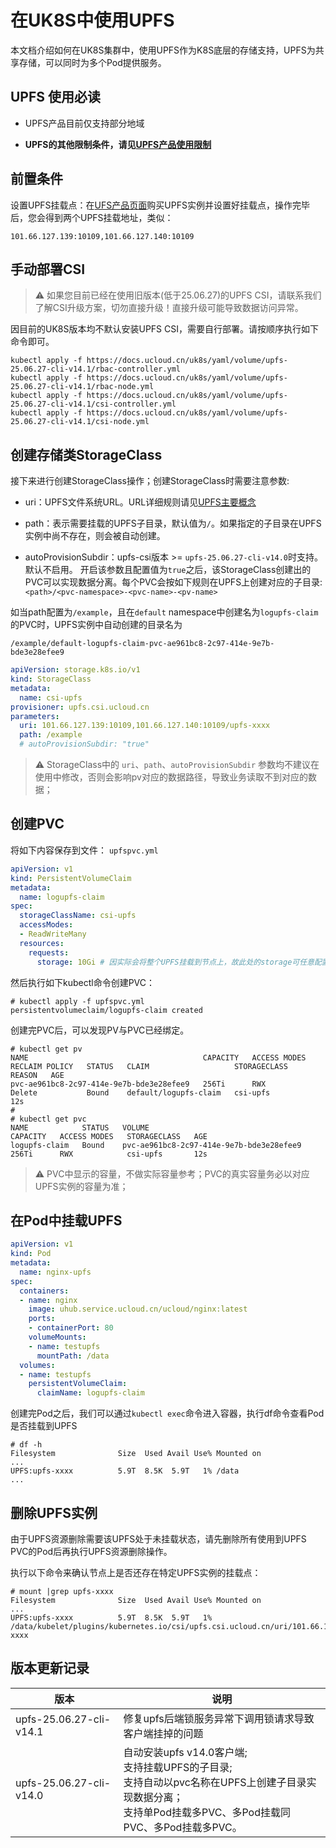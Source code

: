 # 在UK8S中使用UPFS

本文档介绍如何在UK8S集群中，使用UPFS作为K8S底层的存储支持，UPFS为共享存储，可以同时为多个Pod提供服务。

## UPFS 使用必读

* UPFS产品目前仅支持部分地域

* **UPFS的其他限制条件，请见[UPFS产品使用限制](https://docs.ucloud.cn/upfs/upfs_manual_instruction/limit)**

## 前置条件

设置UPFS挂载点：在[UFS产品页面](https://console.ucloud.cn/upfs/)购买UPFS实例并设置好挂载点，操作完毕后，您会得到两个UPFS挂载地址，类似：
```
101.66.127.139:10109,101.66.127.140:10109
```

## 手动部署CSI

> ⚠️ 如果您目前已经在使用旧版本(低于25.06.27)的UPFS CSI，请联系我们了解CSI升级方案，切勿直接升级！直接升级可能导致数据访问异常。


因目前的UK8S版本均不默认安装UPFS CSI，需要自行部署。请按顺序执行如下命令即可。

```
kubectl apply -f https://docs.ucloud.cn/uk8s/yaml/volume/upfs-25.06.27-cli-v14.1/rbac-controller.yml
kubectl apply -f https://docs.ucloud.cn/uk8s/yaml/volume/upfs-25.06.27-cli-v14.1/rbac-node.yml
kubectl apply -f https://docs.ucloud.cn/uk8s/yaml/volume/upfs-25.06.27-cli-v14.1/csi-controller.yml
kubectl apply -f https://docs.ucloud.cn/uk8s/yaml/volume/upfs-25.06.27-cli-v14.1/csi-node.yml
```

## 创建存储类StorageClass

接下来进行创建StorageClass操作；创建StorageClass时需要注意参数:

* uri：UPFS文件系统URL。URL详细规则请见[UPFS主要概念](https://docs.ucloud.cn/upfs/upfs_manual_instruction/concept?id=%e6%96%87%e4%bb%b6%e7%b3%bb%e7%bb%9furl)

* path：表示需要挂载的UPFS子目录，默认值为`/`。如果指定的子目录在UPFS实例中尚不存在，则会被自动创建。

* autoProvisionSubdir：upfs-csi版本 >= `upfs-25.06.27-cli-v14.0`时支持。默认不启用。 开启该参数且配置值为`true`之后，该StorageClass创建出的PVC可以实现数据分离。每个PVC会按如下规则在UPFS上创建对应的子目录: `<path>/<pvc-namespace>-<pvc-name>-<pv-name>`

如当path配置为`/example`，且在`default` namespace中创建名为`logupfs-claim`的PVC时，UPFS实例中自动创建的目录名为

```
/example/default-logupfs-claim-pvc-ae961bc8-2c97-414e-9e7b-bde3e28efee9
```

```yaml
apiVersion: storage.k8s.io/v1
kind: StorageClass
metadata:
  name: csi-upfs
provisioner: upfs.csi.ucloud.cn
parameters:
  uri: 101.66.127.139:10109,101.66.127.140:10109/upfs-xxxx
  path: /example
  # autoProvisionSubdir: "true"
```

> ⚠️ StorageClass中的 `uri`、`path`、`autoProvisionSubdir` 参数均不建议在使用中修改，否则会影响pv对应的数据路径，导致业务读取不到对应的数据；

## 创建PVC

将如下内容保存到文件： `upfspvc.yml`
```yaml
apiVersion: v1
kind: PersistentVolumeClaim
metadata:
  name: logupfs-claim
spec:
  storageClassName: csi-upfs
  accessModes:
  - ReadWriteMany
  resources:
    requests:
      storage: 10Gi # 因实际会将整个UPFS挂载到节点上，故此处的storage可任意配置并不做限制
```

然后执行如下kubectl命令创建PVC：

```shell
# kubectl apply -f upfspvc.yml
persistentvolumeclaim/logupfs-claim created
```

创建完PVC后，可以发现PV与PVC已经绑定。


```
# kubectl get pv
NAME                                       CAPACITY   ACCESS MODES   RECLAIM POLICY   STATUS   CLAIM                   STORAGECLASS   REASON   AGE
pvc-ae961bc8-2c97-414e-9e7b-bde3e28efee9   256Ti      RWX            Delete           Bound    default/logupfs-claim   csi-upfs                12s
#
# kubectl get pvc
NAME            STATUS   VOLUME                                     CAPACITY   ACCESS MODES   STORAGECLASS   AGE
logupfs-claim   Bound    pvc-ae961bc8-2c97-414e-9e7b-bde3e28efee9   256Ti      RWX            csi-upfs       12s
```

> ⚠️ PVC中显示的容量，不做实际容量参考；PVC的真实容量务必以对应UPFS实例的容量为准；


## 在Pod中挂载UPFS

```yaml
apiVersion: v1
kind: Pod
metadata:
  name: nginx-upfs
spec:
  containers:
  - name: nginx
    image: uhub.service.ucloud.cn/ucloud/nginx:latest
    ports:
    - containerPort: 80
    volumeMounts:
    - name: testupfs
      mountPath: /data
  volumes:
  - name: testupfs
    persistentVolumeClaim:
      claimName: logupfs-claim
```

创建完Pod之后，我们可以通过`kubectl exec`命令进入容器，执行df命令查看Pod是否挂载到UPFS

```
# df -h
Filesystem              Size  Used Avail Use% Mounted on
...
UPFS:upfs-xxxx          5.9T  8.5K  5.9T   1% /data
...
```

## 删除UPFS实例

由于UPFS资源删除需要该UPFS处于未挂载状态，请先删除所有使用到UPFS PVC的Pod后再执行UPFS资源删除操作。

执行以下命令来确认节点上是否还存在特定UPFS实例的挂载点：
```
# mount |grep upfs-xxxx
Filesystem              Size  Used Avail Use% Mounted on
...
UPFS:upfs-xxxx          5.9T  8.5K  5.9T   1% /data/kubelet/plugins/kubernetes.io/csi/upfs.csi.ucloud.cn/uri/101.66.127.139:10109,101.66.127.140:10109/upfs-xxxx
```

## 版本更新记录
| 版本                    | 说明                                                       |
|-------------------------|--------------------------------------------------------------|
| upfs-25.06.27-cli-v14.1 | 修复upfs后端锁服务异常下调用锁请求导致客户端挂掉的问题 |
| upfs-25.06.27-cli-v14.0 | 自动安装upfs v14.0客户端;<br>支持挂载UPFS的子目录;<br>支持自动以pvc名称在UPFS上创建子目录实现数据分离；<br>支持单Pod挂载多PVC、多Pod挂载同PVC、多Pod挂载多PVC。|
